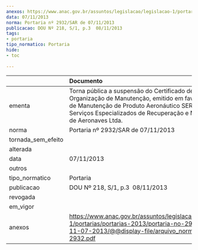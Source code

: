 ```yaml
---
anexos: https://www.anac.gov.br/assuntos/legislacao/legislacao-1/portarias/portarias-2013/portaria-no-2932-sar-de-11-07-2013/@@display-file/arquivo_norma/PA2013-2932.pdf
data: 07/11/2013
norma: Portaria nº 2932/SAR de 07/11/2013
publicacao: DOU Nº 218, S/1, p.3  08/11/2013
tags:
- portaria
tipo_normatico: Portaria
hide: 
- toc 
 
---
```


|                    | Documento                                                                                                                                                                                                              |
|:-------------------|:-----------------------------------------------------------------------------------------------------------------------------------------------------------------------------------------------------------------------|
| ementa             | Torna pública a suspensão do Certificado de Organização de Manutenção, emitido em favor da Oficina de Manutenção de Produto Aeronáutico SERMA - Serviços Especializados de Recuperação e Manutenção de Aeronaves Ltda. |
| norma              | Portaria nº 2932/SAR de 07/11/2013                                                                                                                                                                                     |
| tornada_sem_efeito |                                                                                                                                                                                                                        |
| alterada           |                                                                                                                                                                                                                        |
| data               | 07/11/2013                                                                                                                                                                                                             |
| outros             |                                                                                                                                                                                                                        |
| tipo_normatico     | Portaria                                                                                                                                                                                                               |
| publicacao         | DOU Nº 218, S/1, p.3  08/11/2013                                                                                                                                                                                       |
| revogada           |                                                                                                                                                                                                                        |
| em_vigor           |                                                                                                                                                                                                                        |
| anexos             | https://www.anac.gov.br/assuntos/legislacao/legislacao-1/portarias/portarias-2013/portaria-no-2932-sar-de-11-07-2013/@@display-file/arquivo_norma/PA2013-2932.pdf                                                      |